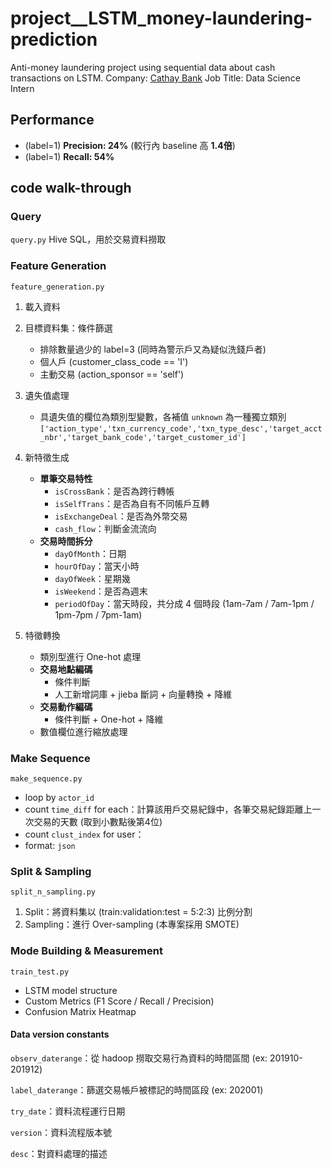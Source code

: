 # project__LSTM_money-laundering-prediction
Anti-money laundering project using sequential data about cash transactions on LSTM.
Company: [Cathay Bank](https://www.cathaybk.com.tw/cathaybk/)
Job Title: Data Science Intern


## Performance

- (label=1) **Precision: 24%** (較行內 baseline 高 **1.4倍**)
- (label=1) **Recall: 54%**


## code walk-through

### Query
`query.py`
Hive SQL，用於交易資料撈取


### Feature Generation
`feature_generation.py`
1. 載入資料
2. 目標資料集：條件篩選
    - 排除數量過少的 label=3 (同時為警示戶又為疑似洗錢戶者)
    - 個人戶 (customer_class_code == 'I')
    - 主動交易 (action_sponsor == 'self')
3. 遺失值處理
    - 具遺失值的欄位為類別型變數，各補值 `unknown` 為一種獨立類別 
```['action_type','txn_currency_code','txn_type_desc','target_acct_nbr','target_bank_code','target_customer_id']```

4. 新特徵生成
    - **單筆交易特性**
        - `isCrossBank`：是否為跨行轉帳
        - `isSelfTrans`：是否為自有不同帳戶互轉
        - `isExchangeDeal`：是否為外幣交易
        - `cash_flow`：判斷金流流向
    - **交易時間拆分**
        - `dayOfMonth`：日期
        - `hourOfDay`：當天小時
        - `dayOfWeek`：星期幾
        - `isWeekend`：是否為週末
        - `periodOfDay`：當天時段，共分成 4 個時段 (1am-7am / 7am-1pm / 1pm-7pm / 7pm-1am)
5. 特徵轉換
    - 類別型進行 One-hot 處理
    - **交易地點編碼**
        - 條件判斷
        - 人工新增詞庫 + jieba 斷詞 + 向量轉換 + 降維
    - **交易動作編碼**
        - 條件判斷 + One-hot + 降維
    - 數值欄位進行縮放處理


### Make Sequence
`make_sequence.py`
- loop by `actor_id`
- count `time_diff` for each：計算該用戶交易紀錄中，各筆交易紀錄距離上一次交易的天數 (取到小數點後第4位)
- count `clust_index` for user：
- format: `json`


### Split & Sampling
`split_n_sampling.py`
1. Split：將資料集以 (train:validation:test = 5:2:3) 比例分割
    <!-- 2. Scaling：再使用 trainset scale 對三個資料集進行縮放 -->
2. Sampling：進行 Over-sampling (本專案採用 SMOTE)


### Mode Building & Measurement
`train_test.py`
- LSTM model structure
- Custom Metrics (F1 Score / Recall / Precision)
- Confusion Matrix Heatmap


#### Data version constants
`observ_daterange`：從 hadoop 撈取交易行為資料的時間區間 (ex: 201910-201912)

`label_daterange`：篩選交易帳戶被標記的時間區段 (ex: 202001)

`try_date`：資料流程運行日期

`version`：資料流程版本號

`desc`：對資料處理的描述




